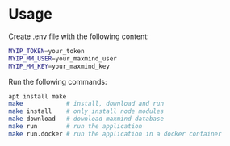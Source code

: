 # Usage

Create .env file with the following content:
```bash	
MYIP_TOKEN=your_token
MYIP_MM_USER=your_maxmind_user
MYIP_MM_KEY=your_maxmind_key
```

Run the following commands:
```bash
apt install make
make            # install, download and run
make install    # only install node modules
make download   # download maxmind database
make run        # run the application
make run.docker # run the application in a docker container
```
